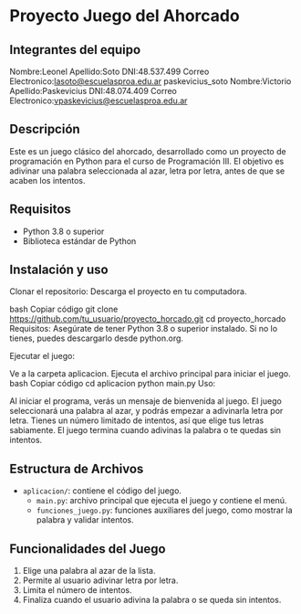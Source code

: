 
# Proyecto Juego del Ahorcado

## Integrantes del equipo
Nombre:Leonel 
Apellido:Soto
DNI:48.537.499
Correo Electronico:lasoto@escuelasproa.edu.ar
paskevicius_soto
Nombre:Victorio 
Apellido:Paskevicius
DNI:48.074.409
Correo Electronico:vpaskevicius@escuelasproa.edu.ar

## Descripción
Este es un juego clásico del ahorcado, desarrollado como un proyecto de programación en Python para el curso de Programación III. El objetivo es adivinar una palabra seleccionada al azar, letra por letra, antes de que se acaben los intentos.

## Requisitos
- Python 3.8 o superior
- Biblioteca estándar de Python

## Instalación y uso
Clonar el repositorio: Descarga el proyecto en tu computadora.

bash
Copiar código
git clone https://github.com/tu_usuario/proyecto_horcado.git
cd proyecto_horcado
Requisitos: Asegúrate de tener Python 3.8 o superior instalado. Si no lo tienes, puedes descargarlo desde python.org.

Ejecutar el juego:

Ve a la carpeta aplicacion.
Ejecuta el archivo principal para iniciar el juego.
bash
Copiar código
cd aplicacion
python main.py
Uso:

Al iniciar el programa, verás un mensaje de bienvenida al juego.
El juego seleccionará una palabra al azar, y podrás empezar a adivinarla letra por letra.
Tienes un número limitado de intentos, así que elige tus letras sabiamente.
El juego termina cuando adivinas la palabra o te quedas sin intentos.


## Estructura de Archivos
- `aplicacion/`: contiene el código del juego.
  - `main.py`: archivo principal que ejecuta el juego y contiene el menú.
  - `funciones_juego.py`: funciones auxiliares del juego, como mostrar la palabra y validar intentos.
## Funcionalidades del Juego
1. Elige una palabra al azar de la lista.
2. Permite al usuario adivinar letra por letra.
3. Limita el número de intentos.
4. Finaliza cuando el usuario adivina la palabra o se queda sin intentos.
